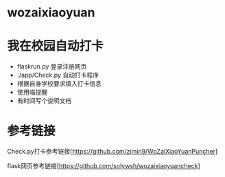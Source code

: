 # wozaixiaoyuan

# 我在校园自动打卡

- flaskrun.py  登录注册网页
- ./app/Check.py  自动打卡程序
- 根据自身学校要求填入打卡信息
- 使用喵提醒
- 有时间写个说明文档

# 参考链接

Check.py打卡参考链接[https://github.com/zimin9/WoZaiXiaoYuanPuncher]

flask网页参考链接[https://github.com/solywsh/wozaixiaoyuancheck]

